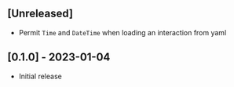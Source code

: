 ## [Unreleased]

- Permit `Time` and `DateTime` when loading an interaction from yaml

## [0.1.0] - 2023-01-04

- Initial release
